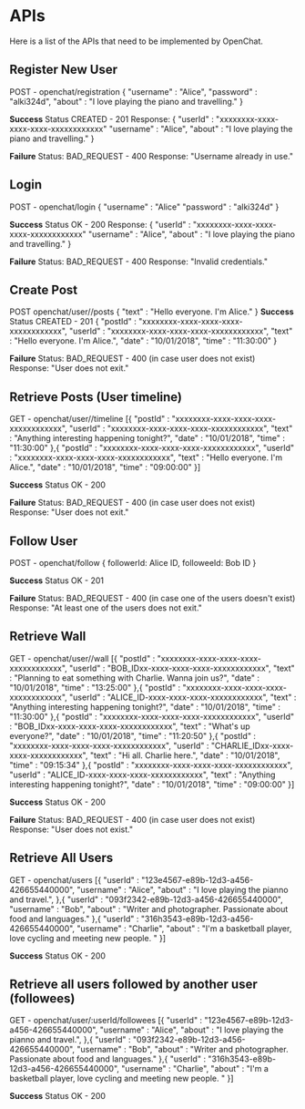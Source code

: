 # APIs

Here is a list of the APIs that need to be implemented by OpenChat.

## Register New User

POST - openchat/registration
{
	"username" : "Alice",
	"password" : "alki324d",
	"about" : "I love playing the piano and travelling."
}

**Success**
Status CREATED - 201
Response:
{
    "userId" : "xxxxxxxx-xxxx-xxxx-xxxx-xxxxxxxxxxxx"
	"username" : "Alice",
	"about" : "I love playing the piano and travelling."
}

**Failure**
Status: BAD_REQUEST - 400
Response: "Username already in use."

## Login

POST - openchat/login
{
	"username" : "Alice"
	"password" : "alki324d"
}

**Success**
Status OK - 200
Response:
{
    "userId" : "xxxxxxxx-xxxx-xxxx-xxxx-xxxxxxxxxxxx"
	"username" : "Alice",
	"about" : "I love playing the piano and travelling."
}

**Failure**
Status: BAD_REQUEST - 400
Response: "Invalid credentials."


## Create Post

POST openchat/user/<userId>/posts
{
	"text" : "Hello everyone. I'm Alice."
}
**Success**
Status CREATED - 201
{
	"postId" : "xxxxxxxx-xxxx-xxxx-xxxx-xxxxxxxxxxxx",
	"userId" : "xxxxxxxx-xxxx-xxxx-xxxx-xxxxxxxxxxxx",
	"text" : "Hello everyone. I'm Alice.",
 	"date" : "10/01/2018",
	"time" : "11:30:00"
}

**Failure**
Status: BAD_REQUEST - 400 (in case user does not exist)
Response: "User does not exit."

## Retrieve Posts (User timeline)

GET - openchat/user/<userId>/timeline
[{
	"postId" : "xxxxxxxx-xxxx-xxxx-xxxx-xxxxxxxxxxxx",
	"userId" : "xxxxxxxx-xxxx-xxxx-xxxx-xxxxxxxxxxxx",
	"text" : "Anything interesting happening tonight?",
 	"date" : "10/01/2018",
	"time" : "11:30:00"
},{
	"postId" : "xxxxxxxx-xxxx-xxxx-xxxx-xxxxxxxxxxxx",
	"userId" : "xxxxxxxx-xxxx-xxxx-xxxx-xxxxxxxxxxxx",
	"text" : "Hello everyone. I'm Alice.",
 	"date" : "10/01/2018",
	"time" : "09:00:00"
}]

**Success**
Status OK - 200

**Failure**
Status: BAD_REQUEST - 400 (in case user does not exist)
Response: "User does not exit."

## Follow User

POST - openchat/follow
{
	followerId: Alice ID,
	followeeId: Bob ID
}

**Success**
Status OK - 201

**Failure**
Status: BAD_REQUEST - 400  (in case one of the users doesn't exist)
Response: "At least one of the users does not exit."

## Retrieve Wall

GET - openchat/user/<userId>/wall
[{
	"postId" : "xxxxxxxx-xxxx-xxxx-xxxx-xxxxxxxxxxxx",
	"userId" : "BOB_IDxx-xxxx-xxxx-xxxx-xxxxxxxxxxxx",
	"text" : "Planning to eat something with Charlie. Wanna join us?",
 	"date" : "10/01/2018",
	"time" : "13:25:00"
},{
	"postId" : "xxxxxxxx-xxxx-xxxx-xxxx-xxxxxxxxxxxx",
	"userId" : "ALICE_ID-xxxx-xxxx-xxxx-xxxxxxxxxxxx",
	"text" : "Anything interesting happening tonight?",
 	"date" : "10/01/2018",
	"time" : "11:30:00"
},{
	"postId" : "xxxxxxxx-xxxx-xxxx-xxxx-xxxxxxxxxxxx",
	"userId" : "BOB_IDxx-xxxx-xxxx-xxxx-xxxxxxxxxxxx",
	"text" : "What's up everyone?",
 	"date" : "10/01/2018",
	"time" : "11:20:50"
},{
	"postId" : "xxxxxxxx-xxxx-xxxx-xxxx-xxxxxxxxxxxx",
	"userId" : "CHARLIE_IDxx-xxxx-xxxx-xxxxxxxxxxxx",
	"text" : "Hi all. Charlie here.",
 	"date" : "10/01/2018",
	"time" : "09:15:34"
},{
	"postId" : "xxxxxxxx-xxxx-xxxx-xxxx-xxxxxxxxxxxx",
	"userId" : "ALICE_ID-xxxx-xxxx-xxxx-xxxxxxxxxxxx",
	"text" : "Anything interesting happening tonight?",
 	"date" : "10/01/2018",
	"time" : "09:00:00"
}]

**Success**
Status OK - 200

**Failure**
Status: BAD_REQUEST - 400 (in case user does not exist)
Response: "User does not exist."

## Retrieve All Users

GET - openchat/users
[{
	"userId" : "123e4567-e89b-12d3-a456-426655440000",
	"username" : "Alice",
	"about" : "I love playing the pianno and travel.",
},{
	"userId" : "093f2342-e89b-12d3-a456-426655440000",
	"username" : "Bob",
	"about" : "Writer and photographer. Passionate about food and languages."
},{
	"userId" : "316h3543-e89b-12d3-a456-426655440000",
	"username" : "Charlie",
	"about" : "I'm a basketball player, love cycling and meeting new people. "
}]

**Success**
Status OK - 200

## Retrieve all users followed by another user (followees)

GET - openchat/user/:userId/followees
[{
	"userId" : "123e4567-e89b-12d3-a456-426655440000",
	"username" : "Alice",
	"about" : "I love playing the pianno and travel.",
},{
	"userId" : "093f2342-e89b-12d3-a456-426655440000",
	"username" : "Bob",
	"about" : "Writer and photographer. Passionate about food and languages."
},{
	"userId" : "316h3543-e89b-12d3-a456-426655440000",
	"username" : "Charlie",
	"about" : "I'm a basketball player, love cycling and meeting new people. "
}]

**Success**
Status OK - 200
